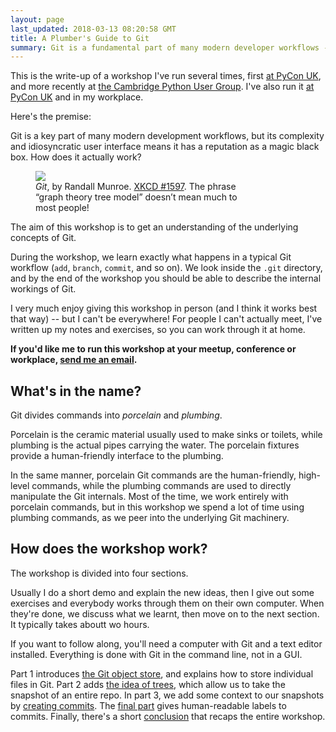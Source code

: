 ```yaml
---
layout: page
last_updated: 2018-03-13 08:20:58 GMT
title: A Plumber's Guide to Git
summary: Git is a fundamental part of many modern developer workflows -- but how does it really work under the hood?  In this series, we'll learn about the fundamentals of Git internals.
---
```


This is the write-up of a workshop I've run several times, first [at PyCon UK][pyconuk], and more recently at [the Cambridge Python User Group][meetup].
I've also run it [at PyCon UK][pyconuk] and in my workplace.

[meetup]: https://www.meetup.com/CamPUG/events/246459416/
[pyconuk]: http://2017.pyconuk.org/sessions/workshops/a-plumber-s-guide-to-git/

Here's the premise:

Git is a key part of many modern development workflows, but its complexity and idiosyncratic user interface means it has a reputation as a magic black box.
How does it actually work?

<figure style="max-width: 331px;">
  <img src="/images/2018/xkcd_git.png">
  <figcaption>
    <em>Git</em>, by Randall Munroe.
    <a href="https://xkcd.com/1597/">XKCD #1597</a>.
    The phrase &ldquo;graph theory tree model&rdquo; doesn&rsquo;t mean much to most people!
  </figcaption>
</figure>

The aim of this workshop is to get an understanding of the underlying concepts of Git.

During the workshop, we learn exactly what happens in a typical Git workflow (`add`, `branch`, `commit`, and so on).
We look inside the `.git` directory, and by the end of the workshop you should be able to describe the internal workings of Git.

I very much enjoy giving this workshop in person (and I think it works best that way) -- but I can't be everywhere!
For people I can't actually meet, I've written up my notes and exercises, so you can work through it at home.

**If you'd like me to run this workshop at your meetup, conference or workplace, [send me an email](mailto:alex@alexwlchan.net).**

## What's in the name?

Git divides commands into *porcelain* and *plumbing*.

Porcelain is the ceramic material usually used to make sinks or toilets, while plumbing is the actual pipes carrying the water.
The porcelain fixtures provide a human-friendly interface to the plumbing.

In the same manner, porcelain Git commands are the human-friendly, high-level commands, while the plumbing commands are used to directly manipulate the Git internals.
Most of the time, we work entirely with porcelain commands, but in this workshop we spend a lot of time using plumbing commands, as we peer into the underlying Git machinery.

## How does the workshop work?

The workshop is divided into four sections.

Usually I do a short demo and explain the new ideas, then I give out some exercises and everybody works through them on their own computer.
When they're done, we discuss what we learnt, then move on to the next section.
It typically takes aboutt wo hours.

If you want to follow along, you'll need a computer with Git and a text editor installed.
Everything is done with Git in the command line, not in a GUI.

Part 1 introduces [the Git object store][part 1], and explains how to store individual files in Git.
Part 2 adds [the idea of trees][part 2], which allow us to take the snapshot of an entire repo.
In part 3, we add some context to our snapshots by [creating commits][part 3].
The [final part][part 4] gives human-readable labels to commits.
Finally, there's a short [conclusion][conclusion] that recaps the entire workshop.

[part 1]: /a-plumbers-guide-to-git/1-the-git-object-store/
[part 2]: /a-plumbers-guide-to-git/2-blobs-and-trees/
[part 3]: /a-plumbers-guide-to-git/3-context-from-commits/
[part 4]: /a-plumbers-guide-to-git/4-refs-and-branches/
[conclusion]: /a-plumbers-guide-to-git/conclusion/
